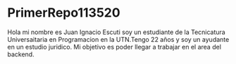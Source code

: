 # PrimerRepo113520
Hola mi nombre es Juan Ignacio Escuti soy un estudiante de la Tecnicatura Universaitaria en Programacion en la UTN.Tengo 22 años y soy un ayudante en un estudio juridico. Mi objetivo es poder llegar a trabajar en el area del backend.

